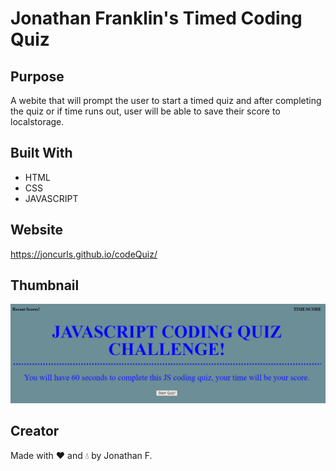 # Jonathan Franklin's Timed Coding Quiz

## Purpose
A webite that will prompt the user to start a timed quiz and after completing the quiz or if time runs out, user will be able to save their score to localstorage.


## Built With
* HTML
* CSS
* JAVASCRIPT


## Website
https://joncurls.github.io/codeQuiz/


## Thumbnail
![Screenshot](assets/images/thumbnail.PNG)


## Creator
Made with ❤️ and 💧 by Jonathan F.